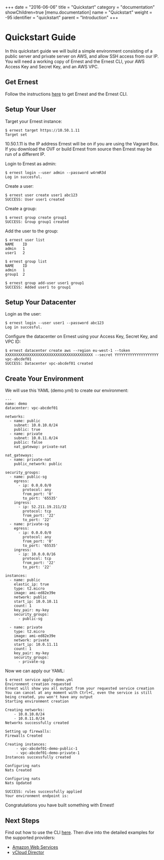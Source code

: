 +++
date = "2016-06-06"
title = "Quickstart"
category = "documentation"
showChildren=true
[menu.documentation]
  name = "Quickstart"
  weight = -95
  identifier = "quickstart"
  parent = "Introduction"
+++

# Quickstart Guide

In this quickstart guide we will build a simple environment consisting of a public server and private server on AWS, and allow SSH access from our IP. You will need a working copy of Ernest and the Ernest CLI, your AWS Access Key and Secret Key, and an AWS VPC.

## Get Ernest

Follow the instructions [here](/download/) to get Ernest and the Ernest CLI.

## Setup Your User

Target your Ernest instance:

```
$ ernest target https://10.50.1.11
Target set

```

10.50.1.11 is the IP address Ernest will be on if you are using the Vagrant Box. If you download the OVF or build Ernest from source then Ernest may be run of a different IP.

Login to Ernest as admin:

```
$ ernest login --user admin --password w4rmR3d
Log in succesful.

```
Create a user:

```
$ ernest user create user1 abc123
SUCCESS: User user1 created

```

Create a group:

```
$ ernest group create group1
SUCCESS: Group group1 created

```

Add the user to the group:

```
$ ernest user list
NAME	ID
admin	1
user1	2

$ ernest group list
NAME	ID
admin	1
group1	2

$ ernest group add-user user1 group1
SUCCESS: Added user1 to group1

```

## Setup Your Datacenter

Login as the user:

```
$ ernest login --user user1 --password abc123
Log in succesful.

```

Configure the datacenter on Ernest using your Access Key, Secret Key, and VPC ID:

```
$ ernest datacenter create aws --region eu-west-1 --token XXXXXXXXXXXXXXXXXXXXXXXXXXXXXXXXXXXXXXXX --secret YYYYYYYYYYYYYYYYYYYY vpc-abcdef01
SUCCESS: Datacenter vpc-abcdef01 created

```

## Create Your Environment

We will use this YAML (demo.yml) to create our environment:

```
---
name: demo
datacenter: vpc-abcdef01

networks:
  - name: public
    subnet: 10.0.10.0/24
    public: true
  - name: private
    subnet: 10.0.11.0/24
    public: false
    nat_gateway: private-nat

nat_gateways:
  - name: private-nat
    public_network: public

security_groups:
  - name: public-sg
    egress:
      - ip: 0.0.0.0/0
        protocol: any
        from_port: '0'
        to_port: '65535'
    ingress:
      - ip: 52.211.19.211/32
        protocol: tcp
        from_port: '22'
        to_port: '22'
  - name: private-sg
    egress:
      - ip: 0.0.0.0/0
        protocol: any
        from_port: '0'
        to_port: '65535'
    ingress:
      - ip: 10.0.0.0/16
        protocol: tcp
        from_port: '22'
        to_port: '22'

instances:
  - name: public
    elastic_ip: true
    type: t2.micro
    image: ami-ed82e39e
    network: public
    start_ip: 10.0.10.11
    count: 1
    key_pair: my-key
    security_groups:
      - public-sg

  - name: private
    type: t2.micro
    image: ami-ed82e39e
    network: private
    start_ip: 10.0.11.11
    count: 1
    key_pair: my-key
    security_groups:
      - private-sg

```

Now we can apply our YAML:

```
$ ernest service apply demo.yml 
Environment creation requested
Ernest will show you all output from your requested service creation
You can cancel at any moment with Ctrl+C, even the service is still being created, you won't have any output
Starting environment creation

Creating networks:
	- 10.0.10.0/24
	- 10.0.11.0/24
Networks successfully created

Setting up firewalls:
Firewalls Created

Creating instances:
	 - vpc-abcdef01-demo-public-1
	 - vpc-abcdef01-demo-private-1
Instances successfully created

Configuring nats
Nats Created

Configuring nats
Nats Updated

SUCCESS: rules successfully applied
Your environment endpoint is: 

```

Congratulations you have built something with Ernest!

## Next Steps

Find out how to use the CLI [here](/documentation/cli-guide/). Then dive into the detailed examples for the supported providers:

* [Amazon Web Services](/documentation/aws-intro/)
* [vCloud Director](/documentation/vcloud-intro/)

